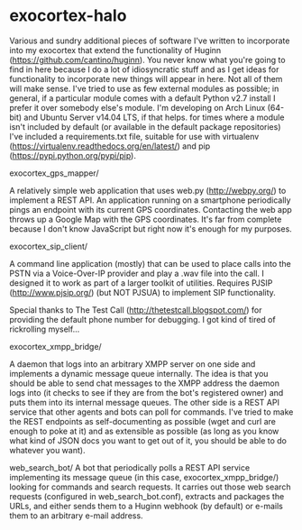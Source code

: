# exocortex-halo
Various and sundry additional pieces of software I've written to incorporate into my exocortex that extend the functionality of Huginn (https://github.com/cantino/huginn).  You never know what you're going to find in here because I do a lot of idiosyncratic stuff and as I get ideas for functionality to incorporate new things will appear in here.  Not all of them will make sense.  I've tried to use as few external modules as possible; in general, if a particular module comes with a default Python v2.7 install I prefer it over somebody else's module.  I'm developing on Arch Linux (64-bit) and Ubuntu Server v14.04 LTS, if that helps.  for times where a module isn't included by default (or available in the default package repositories) I've included a requirements.txt file, suitable for use with virtualenv (https://virtualenv.readthedocs.org/en/latest/) and pip (https://pypi.python.org/pypi/pip).

exocortex_gps_mapper/

A relatively simple web application that uses web.py (http://webpy.org/) to implement a REST API.  An application running on a smartphone periodically pings an endpoint with its current GPS coordinates.  Contacting the web app throws up a Google Map with the GPS coordinates.  It's far from complete because I don't know JavaScript but right now it's enough for my purposes.

exocortex_sip_client/

A command line application (mostly) that can be used to place calls into the PSTN via a Voice-Over-IP provider and play a .wav file into the call.  I designed it to work as part of a larger toolkit of utilities.  Requires PJSIP (http://www.pjsip.org/) (but NOT PJSUA) to implement SIP functionality.

Special thanks to The Test Call (http://thetestcall.blogspot.com/) for providing the default phone number for debugging.  I got kind of tired of rickrolling myself...

exocortex_xmpp_bridge/

A daemon that logs into an arbitrary XMPP server on one side and implements a dynamic message queue internally.  The idea is that you should be able to send chat messages to the XMPP address the daemon logs into (it checks to see if they are from the bot's registered owner) and puts them into its internal message queues.  The other side is a REST API service that other agents and bots can poll for commands.  I've tried to make the REST endpoints as self-documenting as possible (wget and curl are enough to poke at it) and as extensible as possible (as long as you know what kind of JSON docs you want to get out of it, you should be able to do whatever you want).

web_search_bot/
A bot that periodically polls a REST API service implementing its message queue (in this case, exocortex_xmpp_bridge/) looking for commands and search requests.  It carries out those web search requests (configured in web_search_bot.conf), extracts and packages the URLs, and either sends them to a Huginn webhook (by default) or e-mails them to an arbitrary e-mail address.

